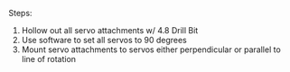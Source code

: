 Steps:

1. Hollow out all servo attachments w/ 4.8 Drill Bit
2. Use software to set all servos to 90 degrees
3. Mount servo attachments to servos either perpendicular or parallel to line of rotation